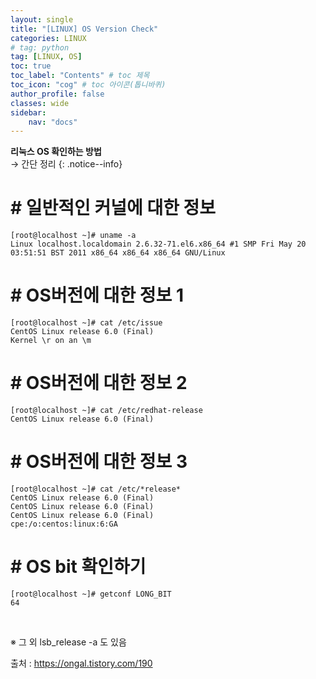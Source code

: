 ```yaml
---
layout: single
title: "[LINUX] OS Version Check"
categories: LINUX
# tag: python
tag: [LINUX, OS]
toc: true
toc_label: "Contents" # toc 제목
toc_icon: "cog" # toc 아이콘(톱니바퀴)
author_profile: false
classes: wide
sidebar:
    nav: "docs"
---
```




**리눅스 OS 확인하는 방법**
<br> → 간단 정리
{: .notice--info}



# # 일반적인 커널에 대한 정보

```shell
[root@localhost ~]# uname -a
Linux localhost.localdomain 2.6.32-71.el6.x86_64 #1 SMP Fri May 20 03:51:51 BST 2011 x86_64 x86_64 x86_64 GNU/Linux
```

# # OS버전에 대한 정보 1

```shell
[root@localhost ~]# cat /etc/issue
CentOS Linux release 6.0 (Final)
Kernel \r on an \m
```

# # OS버전에 대한 정보 2

```shell
[root@localhost ~]# cat /etc/redhat-release
CentOS Linux release 6.0 (Final)
```

# # OS버전에 대한 정보 3

```shell
[root@localhost ~]# cat /etc/*release*
CentOS Linux release 6.0 (Final)
CentOS Linux release 6.0 (Final)
CentOS Linux release 6.0 (Final)
cpe:/o:centos:linux:6:GA
```

# # OS bit 확인하기

```shell
[root@localhost ~]# getconf LONG_BIT
64
```

<br>

※ 그 외 lsb_release -a 도 있음



출처 : https://ongal.tistory.com/190